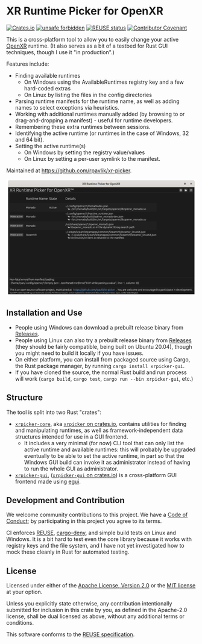 # XR Runtime Picker for OpenXR

<!--
Copyright 2023, Collabora, Ltd.
SPDX-License-Identifier: CC-BY-4.0
-->

[![Crates.io](https://img.shields.io/crates/v/xrpicker-gui)](https://crates.io/crates/xrpicker-gui)
[![unsafe forbidden](https://img.shields.io/badge/unsafe-forbidden-success.svg)](https://github.com/rust-secure-code/safety-dance/)
[![REUSE status](https://api.reuse.software/badge/github.com/rpavlik/xr-picker)](https://api.reuse.software/info/github.com/rpavlik/xr-picker)
[![Contributor Covenant](https://img.shields.io/badge/Contributor%20Covenant-2.1-4baaaa.svg)](CODE_OF_CONDUCT.md)

This is a cross-platform tool to allow you to easily change your active
[OpenXR](https://khronos.org/openxr) runtime. (It also serves as a bit of a
testbed for Rust GUI techniques, though I use it "in production".)

Features include:

- Finding available runtimes
  - On Windows using the AvailableRuntimes registry key and a few hard-coded
    extras
  - On Linux by listing the files in the config directories
- Parsing runtime manifests for the runtime name, as well as adding names to
  select exceptions via heuristics.
- Working with additional runtimes manually added (by browsing to or
  drag-and-dropping a manifest) - useful for runtime developers.
- Remembering these extra runtimes between sessions.
- Identifying the active runtime (or runtimes in the case of Windows, 32 and 64
  bit).
- Setting the active runtime(s)
  - On Windows by setting the registry value/values
  - On Linux by setting a per-user symlink to the manifest.

Maintained at <https://github.com/rpavlik/xr-picker>.

![Screenshot of XR Picker (GUI) on Linux](images/xrpicker-linux-screenshot.png)

## Installation and Use

- People using Windows can download a prebuilt release binary from
  [Releases][].
- People using Linux can also try a prebuilt release binary from [Releases][]
  (they should be fairly compatible, being built on Ubuntu 20.04), though you
  might need to build it locally if you have issues.
- On either platform, you can install from packaged source using Cargo, the Rust
  package manager, by running `cargo install xrpicker-gui`.
- If you have cloned the source, the normal Rust build and run process will work
  (`cargo build`, `cargo test`, `cargo run --bin xrpicker-gui`, etc.)

[Releases]: https://github.com/rpavlik/xr-picker/releases

## Structure

The tool is split into two Rust "crates":

- [`xrpicker-core`](xrpicker-core/), aka
  [`xrpicker` on crates.io](https://crates.io/crates/xrpicker), contains
  utilities for finding and manipulating runtimes, as well as
  framework-independent data structures intended for use in a GUI frontend.
  - It includes a very minimal (for now) CLI tool that can only list the active
    runtime and available runtimes: this will probably be upgraded eventually to
    be able to set the active runtime, in part so that the Windows GUI build can
    invoke it as administrator instead of having to run the whole GUI as
    administrator.
- [`xrpicker-gui`](xrpicker-gui/),
  ([`xrpicker-gui` on crates.io](https://crates.io/crates/xrpicker-gui)) is a
  cross-platform GUI frontend made using [egui](https://egui.rs).

## Development and Contribution

We welcome community contributions to this project. We have a
[Code of Conduct](CODE_OF_CONDUCT.md); by participating in this project you
agree to its terms.

CI enforces [REUSE][], [cargo-deny][], and simple build tests on Linux and
Windows. It is a bit hard to test even the core library because it works with
registry keys and the file system, and I have not yet investigated how to mock
these cleanly in Rust for automated testing.

[REUSE]: https://reuse.software/
[cargo-deny]: https://embarkstudios.github.io/cargo-deny/

## License

Licensed under either of the
[Apache License, Version 2.0](LICENSES/Apache-2.0.txt) or the
[MIT license](LICENSES/MIT.txt) at your option.

Unless you explicitly state otherwise, any contribution intentionally submitted
for inclusion in this crate by you, as defined in the Apache-2.0 license, shall
be dual licensed as above, without any additional terms or conditions.

This software conforms to the [REUSE specification](https://reuse.software).
